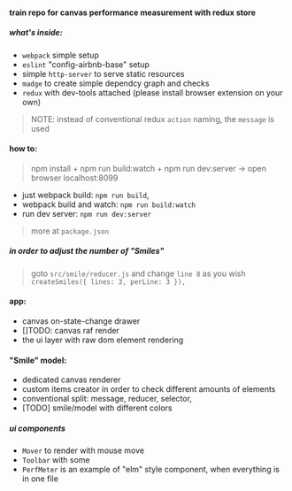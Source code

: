 #### train repo for canvas performance measurement with redux store

##### what's inside:
* `webpack` simple setup
* `eslint` "config-airbnb-base" setup
* simple `http-server` to serve static resources
* `madge` to create simple dependcy graph and checks
* `redux` with dev-tools attached (please install browser extension on your own)
> NOTE: instead of conventional redux `action` naming, the `message` is used

#### how to:
> npm install + npm run build:watch + npm run dev:server -> open browser localhost:8099

* just webpack build: `npm run build`,
* webpack build and watch: `npm run build:watch`
* run dev server: `npm run dev:server`
> more at `package.json`

##### in order to adjust the number of "Smiles"
> goto `src/smile/reducer.js` and change `line 8` as you wish
> `createSmiles({ lines: 3, perLine: 3 }),`

#### app:
* canvas on-state-change drawer
* []TODO: canvas raf render
* the ui layer with raw dom element rendering

#### "Smile" model:
* dedicated canvas renderer
* custom items creator in order to check different amounts of elements
* conventional split: message, reducer, selector, 
* [TODO] smile/model with different colors

##### ui components
* `Mover` to render with mouse move
* `Toolbar` with some 
* `PerfMeter` is an example of "elm" style component, when everything is in one file
